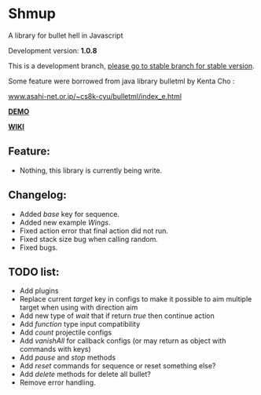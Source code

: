 # Shmup
A library for bullet hell in Javascript

Development version: **1.0.8**

This is a development branch, [please go to stable branch for stable version](https://github.com/Trung0246/Shmup/tree/stable).

Some feature were borrowed from java library bulletml by Kenta Cho :

www.asahi-net.or.jp/~cs8k-cyu/bulletml/index_e.html

[**DEMO**](http://codepen.io/Trung0246/pen/EgAyRZ)

[**WIKI**](https://github.com/Trung0246/Shmup/wiki)

## Feature:
* Nothing, this library is currently being write.

## Changelog:
* Added *base* key for sequence.
* Added new example *Wings*.
* Fixed action error that final action did not run.
* Fixed stack size bug when calling random.
* Fixed bugs.

## TODO list:
* Add plugins
* Replace current *target* key in configs to make it possible to aim multiple target when using with direction aim
* Add new type of *wait* that if return *true* then continue action
* Add *function* type input compatibility
* Add *count* projectile configs
* Add *vanishAll* for callback configs (or may return as object with commands with keys)
* Add *pause* and *stop* methods
* Add *reset* commands for sequence or reset something else?
* Add *delete* methods for delete all bullet?
* Remove error handling.
